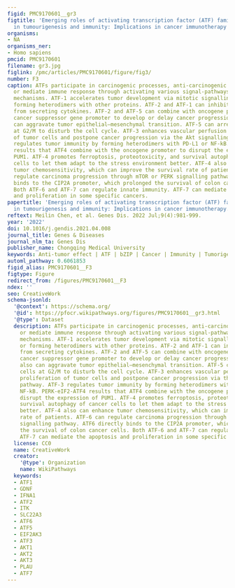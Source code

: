 ```yaml
---
figid: PMC9170601__gr3
figtitle: 'Emerging roles of activating transcription factor (ATF) family members
  in tumourigenesis and immunity: Implications in cancer immunotherapy'
organisms:
- NA
organisms_ner:
- Homo sapiens
pmcid: PMC9170601
filename: gr3.jpg
figlink: /pmc/articles/PMC9170601/figure/fig3/
number: F3
caption: ATFs participate in carcinogenic processes, anti-carcinogenic processes,
  or mediate immune response through activating various signal-pathways and different
  mechanisms. ATF-1 accelerates tumor development via mitotic signalling pathway or
  forming heterodimers with other proteins. ATF-2 and ATF-1 can inhibit T lymphocytes
  from secreting cytokines. ATF-2 and ATF-5 can combine with oncogene promoter or
  cancer suppressor gene promoter to develop or delay cancer progression. ATF-2 also
  can aggravate tumor epithelial–mesenchymal transition. ATF-5 can arrest tumor cells
  at G2/M to disturb the cell cycle. ATF-3 enhances vascular perfusion and proliferation
  of tumor cells and postpone cancer progression via the Akt signalling pathway. ATF-3
  regulates tumor immunity by forming heterodimers with PD-L1 or NF-kB. PERK-eIF2-ATF4
  results that ATF4 combine with the oncogene promoter to disrupt the expression of
  PUM1. ATF-4 promotes ferroptosis, proteotoxicity, and survival autophagy of cancer
  cells to let them adapt to the stress environment better. ATF-4 also can enhance
  tumor chemosensitivity, which can improve the survival rate of patients. ATF-6 can
  regulate carcinoma progression through mTOR or PERK signalling pathway. ATF6 directly
  binds to the CIP2A promoter, which prolonged the survival of colon cancer cells.
  Both ATF-6 and ATF-7 can regulate innate immunity. ATF-7 can mediate the apoptosis
  and proliferation in some specific cancers.
papertitle: 'Emerging roles of activating transcription factor (ATF) family members
  in tumourigenesis and immunity: Implications in cancer immunotherapy.'
reftext: Meilin Chen, et al. Genes Dis. 2022 Jul;9(4):981-999.
year: '2022'
doi: 10.1016/j.gendis.2021.04.008
journal_title: Genes & Diseases
journal_nlm_ta: Genes Dis
publisher_name: Chongqing Medical University
keywords: Anti-tumor effect | ATF | bZIP | Cancer | Immunity | Tumorigenesis
automl_pathway: 0.6061853
figid_alias: PMC9170601__F3
figtype: Figure
redirect_from: /figures/PMC9170601__F3
ndex: ''
seo: CreativeWork
schema-jsonld:
  '@context': https://schema.org/
  '@id': https://pfocr.wikipathways.org/figures/PMC9170601__gr3.html
  '@type': Dataset
  description: ATFs participate in carcinogenic processes, anti-carcinogenic processes,
    or mediate immune response through activating various signal-pathways and different
    mechanisms. ATF-1 accelerates tumor development via mitotic signalling pathway
    or forming heterodimers with other proteins. ATF-2 and ATF-1 can inhibit T lymphocytes
    from secreting cytokines. ATF-2 and ATF-5 can combine with oncogene promoter or
    cancer suppressor gene promoter to develop or delay cancer progression. ATF-2
    also can aggravate tumor epithelial–mesenchymal transition. ATF-5 can arrest tumor
    cells at G2/M to disturb the cell cycle. ATF-3 enhances vascular perfusion and
    proliferation of tumor cells and postpone cancer progression via the Akt signalling
    pathway. ATF-3 regulates tumor immunity by forming heterodimers with PD-L1 or
    NF-kB. PERK-eIF2-ATF4 results that ATF4 combine with the oncogene promoter to
    disrupt the expression of PUM1. ATF-4 promotes ferroptosis, proteotoxicity, and
    survival autophagy of cancer cells to let them adapt to the stress environment
    better. ATF-4 also can enhance tumor chemosensitivity, which can improve the survival
    rate of patients. ATF-6 can regulate carcinoma progression through mTOR or PERK
    signalling pathway. ATF6 directly binds to the CIP2A promoter, which prolonged
    the survival of colon cancer cells. Both ATF-6 and ATF-7 can regulate innate immunity.
    ATF-7 can mediate the apoptosis and proliferation in some specific cancers.
  license: CC0
  name: CreativeWork
  creator:
    '@type': Organization
    name: WikiPathways
  keywords:
  - ATF1
  - GDNF
  - IFNA1
  - ATF2
  - ITK
  - SLC22A3
  - ATF6
  - ATF5
  - EIF2AK3
  - ATF3
  - AKT1
  - AKT2
  - AKT3
  - PLAU
  - ATF7
---
```


